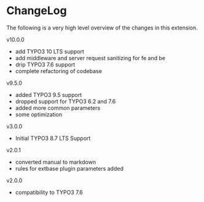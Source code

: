 ChangeLog
=========

The following is a very high level overview of the changes in this extension.

v10.0.0
 *  add TYPO3 10 LTS support
 *  add middleware and server request sanitizing for fe and be
 *  drip TYPO3 7.6 support
 *  complete refactoring of codebase

v9.5.0
 *  added TYPO3 9.5 support
 *  dropped support for TYPO3 6.2 and 7.6
 *  added more common parameters
 *  some optimization

v3.0.0
 *  Initial TYPO3 8.7 LTS Support

v2.0.1
 *  converted manual to markdown
 *  rules for extbase plugin parameters added

v2.0.0
 *  compatibility to TYPO3 7.6



